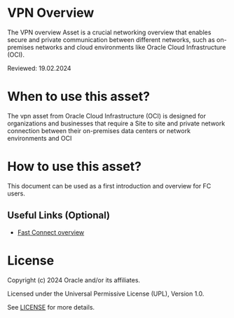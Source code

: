 # VPN Overview
 
The VPN overview Asset is a crucial networking overview that enables secure and private communication between different networks, such as on-premises networks and cloud environments like Oracle Cloud Infrastructure (OCI).
 
Reviewed: 19.02.2024

# When to use this asset?
 
The vpn asset from Oracle Cloud Infrastructure (OCI) is designed for organizations and businesses that require a Site to site and private network connection between their on-premises data centers or network environments and OCI
 
# How to use this asset?
 
This document can be used as a first introduction and overview for FC users.
 
## Useful Links (Optional)

- [Fast Connect overview ](files/OCI%20Connectivity%20VPN-Connect.pdf)

 
# License

Copyright (c) 2024 Oracle and/or its affiliates.

Licensed under the Universal Permissive License (UPL), Version 1.0.

See [LICENSE](https://github.com/oracle-devrel/technology-engineering/blob/main/LICENSE) for more details.